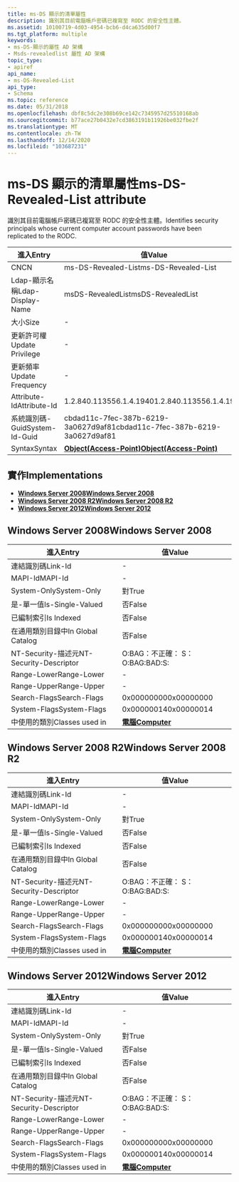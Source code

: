 ```yaml
---
title: ms-DS 顯示的清單屬性
description: 識別其目前電腦帳戶密碼已複寫至 RODC 的安全性主體。
ms.assetid: 10100719-4d03-4954-bcb6-d4ca635d00f7
ms.tgt_platform: multiple
keywords:
- ms-DS-顯示的屬性 AD 架構
- Msds-revealedlist 屬性 AD 架構
topic_type:
- apiref
api_name:
- ms-DS-Revealed-List
api_type:
- Schema
ms.topic: reference
ms.date: 05/31/2018
ms.openlocfilehash: dbf8c5dc2e308b69ce142c7345957d25510168ab
ms.sourcegitcommit: b77ace27b0432e7cd3863191b11926be032fbe2f
ms.translationtype: MT
ms.contentlocale: zh-TW
ms.lasthandoff: 12/14/2020
ms.locfileid: "103687231"
---
```

# <a name="ms-ds-revealed-list-attribute"></a><span data-ttu-id="c8c18-105">ms-DS 顯示的清單屬性</span><span class="sxs-lookup"><span data-stu-id="c8c18-105">ms-DS-Revealed-List attribute</span></span>

<span data-ttu-id="c8c18-106">識別其目前電腦帳戶密碼已複寫至 RODC 的安全性主體。</span><span class="sxs-lookup"><span data-stu-id="c8c18-106">Identifies security principals whose current computer account passwords have been replicated to the RODC.</span></span>



| <span data-ttu-id="c8c18-107">進入</span><span class="sxs-lookup"><span data-stu-id="c8c18-107">Entry</span></span> | <span data-ttu-id="c8c18-108">值</span><span class="sxs-lookup"><span data-stu-id="c8c18-108">Value</span></span> |
|-------------------|-------------------------------------------------------|
| <span data-ttu-id="c8c18-109">CN</span><span class="sxs-lookup"><span data-stu-id="c8c18-109">CN</span></span>                | <span data-ttu-id="c8c18-110">ms-DS-Revealed-List</span><span class="sxs-lookup"><span data-stu-id="c8c18-110">ms-DS-Revealed-List</span></span>                                   |
| <span data-ttu-id="c8c18-111">Ldap-顯示名稱</span><span class="sxs-lookup"><span data-stu-id="c8c18-111">Ldap-Display-Name</span></span> | <span data-ttu-id="c8c18-112">msDS-RevealedList</span><span class="sxs-lookup"><span data-stu-id="c8c18-112">msDS-RevealedList</span></span>                                     |
| <span data-ttu-id="c8c18-113">大小</span><span class="sxs-lookup"><span data-stu-id="c8c18-113">Size</span></span>              | \-                                                    |
| <span data-ttu-id="c8c18-114">更新許可權</span><span class="sxs-lookup"><span data-stu-id="c8c18-114">Update Privilege</span></span>  | \-                                                    |
| <span data-ttu-id="c8c18-115">更新頻率</span><span class="sxs-lookup"><span data-stu-id="c8c18-115">Update Frequency</span></span>  | \-                                                    |
| <span data-ttu-id="c8c18-116">Attribute-Id</span><span class="sxs-lookup"><span data-stu-id="c8c18-116">Attribute-Id</span></span>      | <span data-ttu-id="c8c18-117">1.2.840.113556.1.4.1940</span><span class="sxs-lookup"><span data-stu-id="c8c18-117">1.2.840.113556.1.4.1940</span></span>                               |
| <span data-ttu-id="c8c18-118">系統識別碼-Guid</span><span class="sxs-lookup"><span data-stu-id="c8c18-118">System-Id-Guid</span></span>    | <span data-ttu-id="c8c18-119">cbdad11c-7fec-387b-6219-3a0627d9af81</span><span class="sxs-lookup"><span data-stu-id="c8c18-119">cbdad11c-7fec-387b-6219-3a0627d9af81</span></span>                  |
| <span data-ttu-id="c8c18-120">Syntax</span><span class="sxs-lookup"><span data-stu-id="c8c18-120">Syntax</span></span>            | [<span data-ttu-id="c8c18-121">**Object(Access-Point)**</span><span class="sxs-lookup"><span data-stu-id="c8c18-121">**Object(Access-Point)**</span></span>](s-object-access-point.md) |



## <a name="implementations"></a><span data-ttu-id="c8c18-122">實作</span><span class="sxs-lookup"><span data-stu-id="c8c18-122">Implementations</span></span>

-   [<span data-ttu-id="c8c18-123">**Windows Server 2008**</span><span class="sxs-lookup"><span data-stu-id="c8c18-123">**Windows Server 2008**</span></span>](#windows-server-2008)
-   [<span data-ttu-id="c8c18-124">**Windows Server 2008 R2**</span><span class="sxs-lookup"><span data-stu-id="c8c18-124">**Windows Server 2008 R2**</span></span>](#windows-server-2008-r2)
-   [<span data-ttu-id="c8c18-125">**Windows Server 2012**</span><span class="sxs-lookup"><span data-stu-id="c8c18-125">**Windows Server 2012**</span></span>](#windows-server-2012)

## <a name="windows-server-2008"></a><span data-ttu-id="c8c18-126">Windows Server 2008</span><span class="sxs-lookup"><span data-stu-id="c8c18-126">Windows Server 2008</span></span>



| <span data-ttu-id="c8c18-127">進入</span><span class="sxs-lookup"><span data-stu-id="c8c18-127">Entry</span></span> | <span data-ttu-id="c8c18-128">值</span><span class="sxs-lookup"><span data-stu-id="c8c18-128">Value</span></span> |
|------------------------|-------------------------------------------|
| <span data-ttu-id="c8c18-129">連結識別碼</span><span class="sxs-lookup"><span data-stu-id="c8c18-129">Link-Id</span></span>                | \-                                        |
| <span data-ttu-id="c8c18-130">MAPI-Id</span><span class="sxs-lookup"><span data-stu-id="c8c18-130">MAPI-Id</span></span>                | \-                                        |
| <span data-ttu-id="c8c18-131">System-Only</span><span class="sxs-lookup"><span data-stu-id="c8c18-131">System-Only</span></span>            | <span data-ttu-id="c8c18-132">對</span><span class="sxs-lookup"><span data-stu-id="c8c18-132">True</span></span>                                      |
| <span data-ttu-id="c8c18-133">是-單一值</span><span class="sxs-lookup"><span data-stu-id="c8c18-133">Is-Single-Valued</span></span>       | <span data-ttu-id="c8c18-134">否</span><span class="sxs-lookup"><span data-stu-id="c8c18-134">False</span></span>                                     |
| <span data-ttu-id="c8c18-135">已編制索引</span><span class="sxs-lookup"><span data-stu-id="c8c18-135">Is Indexed</span></span>             | <span data-ttu-id="c8c18-136">否</span><span class="sxs-lookup"><span data-stu-id="c8c18-136">False</span></span>                                     |
| <span data-ttu-id="c8c18-137">在通用類別目錄中</span><span class="sxs-lookup"><span data-stu-id="c8c18-137">In Global Catalog</span></span>      | <span data-ttu-id="c8c18-138">否</span><span class="sxs-lookup"><span data-stu-id="c8c18-138">False</span></span>                                     |
| <span data-ttu-id="c8c18-139">NT-Security-描述元</span><span class="sxs-lookup"><span data-stu-id="c8c18-139">NT-Security-Descriptor</span></span> | <span data-ttu-id="c8c18-140">O:BAG：不正確： S：</span><span class="sxs-lookup"><span data-stu-id="c8c18-140">O:BAG:BAD:S:</span></span>                              |
| <span data-ttu-id="c8c18-141">Range-Lower</span><span class="sxs-lookup"><span data-stu-id="c8c18-141">Range-Lower</span></span>            | \-                                        |
| <span data-ttu-id="c8c18-142">Range-Upper</span><span class="sxs-lookup"><span data-stu-id="c8c18-142">Range-Upper</span></span>            | \-                                        |
| <span data-ttu-id="c8c18-143">Search-Flags</span><span class="sxs-lookup"><span data-stu-id="c8c18-143">Search-Flags</span></span>           | <span data-ttu-id="c8c18-144">0x00000000</span><span class="sxs-lookup"><span data-stu-id="c8c18-144">0x00000000</span></span>                                |
| <span data-ttu-id="c8c18-145">System-Flags</span><span class="sxs-lookup"><span data-stu-id="c8c18-145">System-Flags</span></span>           | <span data-ttu-id="c8c18-146">0x00000014</span><span class="sxs-lookup"><span data-stu-id="c8c18-146">0x00000014</span></span>                                |
| <span data-ttu-id="c8c18-147">中使用的類別</span><span class="sxs-lookup"><span data-stu-id="c8c18-147">Classes used in</span></span>        | [<span data-ttu-id="c8c18-148">**電腦**</span><span class="sxs-lookup"><span data-stu-id="c8c18-148">**Computer**</span></span>](c-computer.md)<br/> |



## <a name="windows-server-2008-r2"></a><span data-ttu-id="c8c18-149">Windows Server 2008 R2</span><span class="sxs-lookup"><span data-stu-id="c8c18-149">Windows Server 2008 R2</span></span>



| <span data-ttu-id="c8c18-150">進入</span><span class="sxs-lookup"><span data-stu-id="c8c18-150">Entry</span></span> | <span data-ttu-id="c8c18-151">值</span><span class="sxs-lookup"><span data-stu-id="c8c18-151">Value</span></span> |
|------------------------|-------------------------------------------|
| <span data-ttu-id="c8c18-152">連結識別碼</span><span class="sxs-lookup"><span data-stu-id="c8c18-152">Link-Id</span></span>                | \-                                        |
| <span data-ttu-id="c8c18-153">MAPI-Id</span><span class="sxs-lookup"><span data-stu-id="c8c18-153">MAPI-Id</span></span>                | \-                                        |
| <span data-ttu-id="c8c18-154">System-Only</span><span class="sxs-lookup"><span data-stu-id="c8c18-154">System-Only</span></span>            | <span data-ttu-id="c8c18-155">對</span><span class="sxs-lookup"><span data-stu-id="c8c18-155">True</span></span>                                      |
| <span data-ttu-id="c8c18-156">是-單一值</span><span class="sxs-lookup"><span data-stu-id="c8c18-156">Is-Single-Valued</span></span>       | <span data-ttu-id="c8c18-157">否</span><span class="sxs-lookup"><span data-stu-id="c8c18-157">False</span></span>                                     |
| <span data-ttu-id="c8c18-158">已編制索引</span><span class="sxs-lookup"><span data-stu-id="c8c18-158">Is Indexed</span></span>             | <span data-ttu-id="c8c18-159">否</span><span class="sxs-lookup"><span data-stu-id="c8c18-159">False</span></span>                                     |
| <span data-ttu-id="c8c18-160">在通用類別目錄中</span><span class="sxs-lookup"><span data-stu-id="c8c18-160">In Global Catalog</span></span>      | <span data-ttu-id="c8c18-161">否</span><span class="sxs-lookup"><span data-stu-id="c8c18-161">False</span></span>                                     |
| <span data-ttu-id="c8c18-162">NT-Security-描述元</span><span class="sxs-lookup"><span data-stu-id="c8c18-162">NT-Security-Descriptor</span></span> | <span data-ttu-id="c8c18-163">O:BAG：不正確： S：</span><span class="sxs-lookup"><span data-stu-id="c8c18-163">O:BAG:BAD:S:</span></span>                              |
| <span data-ttu-id="c8c18-164">Range-Lower</span><span class="sxs-lookup"><span data-stu-id="c8c18-164">Range-Lower</span></span>            | \-                                        |
| <span data-ttu-id="c8c18-165">Range-Upper</span><span class="sxs-lookup"><span data-stu-id="c8c18-165">Range-Upper</span></span>            | \-                                        |
| <span data-ttu-id="c8c18-166">Search-Flags</span><span class="sxs-lookup"><span data-stu-id="c8c18-166">Search-Flags</span></span>           | <span data-ttu-id="c8c18-167">0x00000000</span><span class="sxs-lookup"><span data-stu-id="c8c18-167">0x00000000</span></span>                                |
| <span data-ttu-id="c8c18-168">System-Flags</span><span class="sxs-lookup"><span data-stu-id="c8c18-168">System-Flags</span></span>           | <span data-ttu-id="c8c18-169">0x00000014</span><span class="sxs-lookup"><span data-stu-id="c8c18-169">0x00000014</span></span>                                |
| <span data-ttu-id="c8c18-170">中使用的類別</span><span class="sxs-lookup"><span data-stu-id="c8c18-170">Classes used in</span></span>        | [<span data-ttu-id="c8c18-171">**電腦**</span><span class="sxs-lookup"><span data-stu-id="c8c18-171">**Computer**</span></span>](c-computer.md)<br/> |



## <a name="windows-server-2012"></a><span data-ttu-id="c8c18-172">Windows Server 2012</span><span class="sxs-lookup"><span data-stu-id="c8c18-172">Windows Server 2012</span></span>



| <span data-ttu-id="c8c18-173">進入</span><span class="sxs-lookup"><span data-stu-id="c8c18-173">Entry</span></span> | <span data-ttu-id="c8c18-174">值</span><span class="sxs-lookup"><span data-stu-id="c8c18-174">Value</span></span> |
|------------------------|-------------------------------------------|
| <span data-ttu-id="c8c18-175">連結識別碼</span><span class="sxs-lookup"><span data-stu-id="c8c18-175">Link-Id</span></span>                | \-                                        |
| <span data-ttu-id="c8c18-176">MAPI-Id</span><span class="sxs-lookup"><span data-stu-id="c8c18-176">MAPI-Id</span></span>                | \-                                        |
| <span data-ttu-id="c8c18-177">System-Only</span><span class="sxs-lookup"><span data-stu-id="c8c18-177">System-Only</span></span>            | <span data-ttu-id="c8c18-178">對</span><span class="sxs-lookup"><span data-stu-id="c8c18-178">True</span></span>                                      |
| <span data-ttu-id="c8c18-179">是-單一值</span><span class="sxs-lookup"><span data-stu-id="c8c18-179">Is-Single-Valued</span></span>       | <span data-ttu-id="c8c18-180">否</span><span class="sxs-lookup"><span data-stu-id="c8c18-180">False</span></span>                                     |
| <span data-ttu-id="c8c18-181">已編制索引</span><span class="sxs-lookup"><span data-stu-id="c8c18-181">Is Indexed</span></span>             | <span data-ttu-id="c8c18-182">否</span><span class="sxs-lookup"><span data-stu-id="c8c18-182">False</span></span>                                     |
| <span data-ttu-id="c8c18-183">在通用類別目錄中</span><span class="sxs-lookup"><span data-stu-id="c8c18-183">In Global Catalog</span></span>      | <span data-ttu-id="c8c18-184">否</span><span class="sxs-lookup"><span data-stu-id="c8c18-184">False</span></span>                                     |
| <span data-ttu-id="c8c18-185">NT-Security-描述元</span><span class="sxs-lookup"><span data-stu-id="c8c18-185">NT-Security-Descriptor</span></span> | <span data-ttu-id="c8c18-186">O:BAG：不正確： S：</span><span class="sxs-lookup"><span data-stu-id="c8c18-186">O:BAG:BAD:S:</span></span>                              |
| <span data-ttu-id="c8c18-187">Range-Lower</span><span class="sxs-lookup"><span data-stu-id="c8c18-187">Range-Lower</span></span>            | \-                                        |
| <span data-ttu-id="c8c18-188">Range-Upper</span><span class="sxs-lookup"><span data-stu-id="c8c18-188">Range-Upper</span></span>            | \-                                        |
| <span data-ttu-id="c8c18-189">Search-Flags</span><span class="sxs-lookup"><span data-stu-id="c8c18-189">Search-Flags</span></span>           | <span data-ttu-id="c8c18-190">0x00000000</span><span class="sxs-lookup"><span data-stu-id="c8c18-190">0x00000000</span></span>                                |
| <span data-ttu-id="c8c18-191">System-Flags</span><span class="sxs-lookup"><span data-stu-id="c8c18-191">System-Flags</span></span>           | <span data-ttu-id="c8c18-192">0x00000014</span><span class="sxs-lookup"><span data-stu-id="c8c18-192">0x00000014</span></span>                                |
| <span data-ttu-id="c8c18-193">中使用的類別</span><span class="sxs-lookup"><span data-stu-id="c8c18-193">Classes used in</span></span>        | [<span data-ttu-id="c8c18-194">**電腦**</span><span class="sxs-lookup"><span data-stu-id="c8c18-194">**Computer**</span></span>](c-computer.md)<br/> |



 

 





